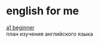 <h1>english for me</h1>
<a href="./content/01_a1-c2_description/1.1_a1-beginner.md">a1 beginner</a><br>
план изучения английского языка
